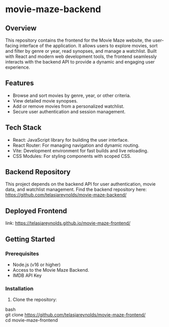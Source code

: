# movie-maze-backend

## Overview  
This repository contains the frontend for the Movie Maze website, the user-facing interface of the application. It allows users to explore movies, sort and filter by genre or year, read synopses, and manage a watchlist. Built with React and modern web development tools, the frontend seamlessly interacts with the backend API to provide a dynamic and engaging user experience.  

## Features  
- Browse and sort movies by genre, year, or other criteria.
- View detailed movie synopses. 
- Add or remove movies from a personalized watchlist. 
- Secure user authentication and session management. 

## Tech Stack  
- React: JavaScript library for building the user interface. 
- React Router: For managing navigation and dynamic routing. 
- Vite: Development environment for fast builds and live reloading. 
- CSS Modules: For styling components with scoped CSS. 

## Backend Repository
This project depends on the backend API for user authentication, movie data, and watchlist management. Find the backend repository here: https://github.com/telasjareynolds/movie-maze-backend/

## Deployed Frontend
   link: https://telasjareynolds.github.io/movie-maze-frontend/

## Getting Started  

### Prerequisites  
- Node.js (v16 or higher)  
- Access to the Movie Maze Backend.
- IMDB API Key  

### Installation  
1. Clone the repository:  
   
bash  
   git clone https://github.com/telasjareynolds/movie-maze-frontend/  
   cd movie-maze-frontend

